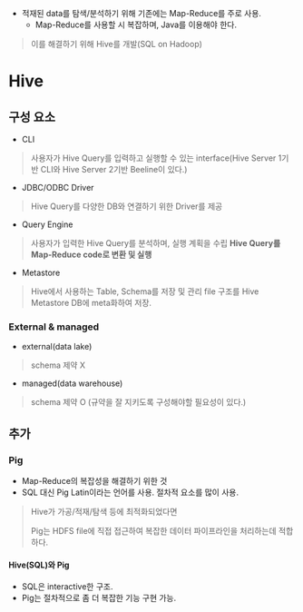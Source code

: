 - 적재된 data를 탐색/분석하기 위해 기존에는 Map-Reduce를 주로 사용.
  - Map-Reduce를 사용할 시 복잡하며, Java를 이용해야 한다.

> 이를 해결하기 위해 Hive를 개발(SQL on Hadoop)

# Hive

## 구성 요소

- CLI
> 사용자가 Hive Query를 입력하고 실행할 수 있는 interface(Hive Server 1기반 CLI와 Hive Server 2기반 Beeline이 있다.)

- JDBC/ODBC Driver
> Hive Query를 다양한 DB와 연결하기 위한 Driver를 제공

- Query Engine
> 사용자가 입력한 Hive Query를 분석하며, 실행 계획을 수립
> **Hive Query를 Map-Reduce code로 변환 및 실행**

- Metastore
> Hive에서 사용하는 Table, Schema를 저장 및 관리
> file 구조를 Hive Metastore DB에 meta화하여 저장.


### External & managed

- external(data lake)
> schema 제약 X

- managed(data warehouse)
> schema 제약 O (규약을 잘 지키도록 구성해야할 필요성이 있다.)


## 추가

### Pig
- Map-Reduce의 복잡성을 해결하기 위한 것
- SQL 대신 Pig Latin이라는 언어를 사용. 절차적 요소를 많이 사용.

> Hive가 가공/적재/탐색 등에 최적화되었다면
> 
> Pig는 HDFS file에 직접 접근하여 복잡한 데이터 파이프라인을 처리하는데 적합하다.


#### Hive(SQL)와 Pig

- SQL은 interactive한 구조.
- Pig는 절차적으로 좀 더 복잡한 기능 구현 가능.
